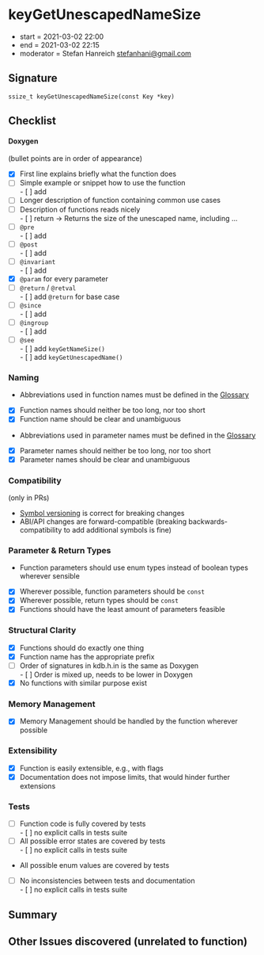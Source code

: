 # keyGetUnescapedNameSize

- start = 2021-03-02 22:00
- end = 2021-03-02 22:15
- moderator = Stefan Hanreich <stefanhani@gmail.com>

## Signature

`ssize_t keyGetUnescapedNameSize(const Key *key)`

## Checklist

#### Doxygen

(bullet points are in order of appearance)

- [x] First line explains briefly what the function does
- [ ] Simple example or snippet how to use the function  
      - [ ] add  
- [ ] Longer description of function containing common use cases  
- [ ] Description of functions reads nicely  
      - [ ] return -> Returns the size of the unescaped name, including ...  
- [ ] `@pre`  
      - [ ] add  
- [ ] `@post`  
      - [ ] add  
- [ ] `@invariant`  
      - [ ] add  
- [x] `@param` for every parameter
- [ ] `@return` / `@retval`  
      - [ ] add `@return` for base case  
- [ ] `@since`  
      - [ ] add  
- [ ] `@ingroup`  
      - [ ] add  
- [ ] `@see`  
      - [ ] add `keyGetNameSize()`  
      - [ ] add `keyGetUnescapedName()`

### Naming

- Abbreviations used in function names must be defined in the
      [Glossary](/doc/help/elektra-glossary.md)
- [x] Function names should neither be too long, nor too short
- [x] Function name should be clear and unambiguous
- Abbreviations used in parameter names must be defined in the
      [Glossary](/doc/help/elektra-glossary.md)
- [x] Parameter names should neither be too long, nor too short
- [x] Parameter names should be clear and unambiguous

### Compatibility

(only in PRs)

- [Symbol versioning](/doc/dev/symbol-versioning.md)
      is correct for breaking changes
- ABI/API changes are forward-compatible (breaking backwards-compatibility
      to add additional symbols is fine)

### Parameter & Return Types

- Function parameters should use enum types instead of boolean types
      wherever sensible
- [x] Wherever possible, function parameters should be `const`
- [x] Wherever possible, return types should be `const`
- [x] Functions should have the least amount of parameters feasible

### Structural Clarity

- [x] Functions should do exactly one thing
- [x] Function name has the appropriate prefix
- [ ] Order of signatures in kdb.h.in is the same as Doxygen  
      - [ ] Order is mixed up, needs to be lower in Doxygen
- [x] No functions with similar purpose exist

### Memory Management

- [x] Memory Management should be handled by the function wherever possible

### Extensibility

- [x] Function is easily extensible, e.g., with flags
- [x] Documentation does not impose limits, that would hinder further extensions

### Tests

- [ ] Function code is fully covered by tests  
      - [ ] no explicit calls in tests suite
- [ ] All possible error states are covered by tests  
      - [ ] no explicit calls in tests suite
- All possible enum values are covered by tests
- [ ] No inconsistencies between tests and documentation  
      - [ ] no explicit calls in tests suite

## Summary

## Other Issues discovered (unrelated to function)

